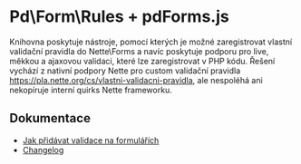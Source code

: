 # Pd\Form\Rules + pdForms.js
Knihovna poskytuje nástroje, pomocí kterých je možné zaregistrovat vlastní validační pravidla do Nette\Forms a navíc poskytuje podporu pro live, měkkou a ajaxovou validaci, které lze zaregistrovat  v PHP kódu. Řešení vychází z nativní podpory Nette pro custom validační pravidla https://pla.nette.org/cs/vlastni-validacni-pravidla, ale nespoléhá ani nekopíruje interní quirks Nette frameworku.

## Dokumentace

- [Jak přidávat validace na formulářích](doc/validations.md)
- [Changelog](https://github.com/peckadesign/pdForms/releases)
